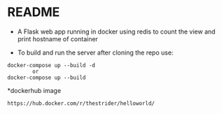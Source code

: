 # README #

* A Flask web app running in docker using redis to count the view and print hostname of container

* To build and run the server after cloning the repo use:
```
docker-compose up --build -d
        or
docker-compose up --build
```

*dockerhub image
```
https://hub.docker.com/r/thestrider/helloworld/
```
